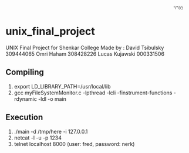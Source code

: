                                                                     בס"ד 
# unix_final_project
UNIX Final Project for Shenkar College
Made by :
    David Tsibulsky 309444065
    Omri Haham      308428226
    Lucas Kujawski  000331506

## Compiling
1. export LD_LIBRARY_PATH=/usr/local/lib
2. gcc  myFileSystemMonitor.c  -lpthread -lcli -finstrument-functions  -rdynamic -ldl  -o main

## Execution
1. ./main -d /tmp/here -i 127.0.0.1
2. netcat -l -u -p 1234
3. telnet localhost 8000 (user: fred, password: nerk)

